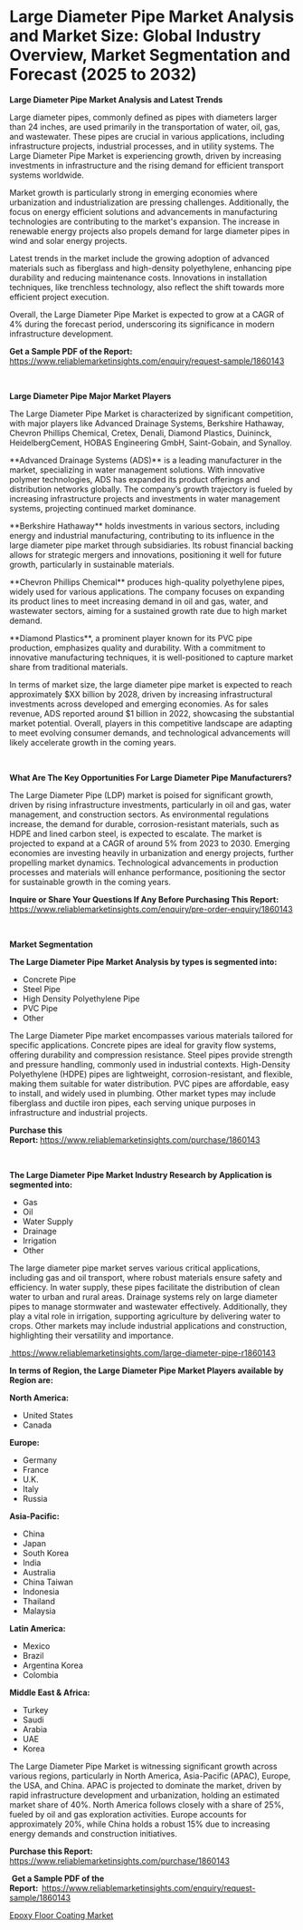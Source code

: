 <p><h1>Large Diameter Pipe Market Analysis and Market Size: Global Industry Overview, Market Segmentation and Forecast (2025 to 2032)</h1></p><p><strong>Large Diameter Pipe Market Analysis and Latest Trends</strong></p>
<p><p>Large diameter pipes, commonly defined as pipes with diameters larger than 24 inches, are used primarily in the transportation of water, oil, gas, and wastewater. These pipes are crucial in various applications, including infrastructure projects, industrial processes, and in utility systems. The Large Diameter Pipe Market is experiencing growth, driven by increasing investments in infrastructure and the rising demand for efficient transport systems worldwide.</p><p>Market growth is particularly strong in emerging economies where urbanization and industrialization are pressing challenges. Additionally, the focus on energy efficient solutions and advancements in manufacturing technologies are contributing to the market's expansion. The increase in renewable energy projects also propels demand for large diameter pipes in wind and solar energy projects.</p><p>Latest trends in the market include the growing adoption of advanced materials such as fiberglass and high-density polyethylene, enhancing pipe durability and reducing maintenance costs. Innovations in installation techniques, like trenchless technology, also reflect the shift towards more efficient project execution.</p><p>Overall, the Large Diameter Pipe Market is expected to grow at a CAGR of 4% during the forecast period, underscoring its significance in modern infrastructure development.</p></p>
<p><strong>Get a Sample PDF of the Report:&nbsp;</strong> <a href="https://www.reliablemarketinsights.com/enquiry/request-sample/1860143?utm_campaign=3274&utm_medium=2&utm_source=Github&utm_content=ia&utm_term=02042025&utm_id=large-diameter-pipe">https://www.reliablemarketinsights.com/enquiry/request-sample/1860143</a></p>
<p>&nbsp;</p>
<p><strong>Large Diameter Pipe Major Market Players</strong></p>
<p><p>The Large Diameter Pipe Market is characterized by significant competition, with major players like Advanced Drainage Systems, Berkshire Hathaway, Chevron Phillips Chemical, Cretex, Denali, Diamond Plastics, Duininck, HeidelbergCement, HOBAS Engineering GmbH, Saint-Gobain, and Synalloy.</p><p>**Advanced Drainage Systems (ADS)** is a leading manufacturer in the market, specializing in water management solutions. With innovative polymer technologies, ADS has expanded its product offerings and distribution networks globally. The company’s growth trajectory is fueled by increasing infrastructure projects and investments in water management systems, projecting continued market dominance.</p><p>**Berkshire Hathaway** holds investments in various sectors, including energy and industrial manufacturing, contributing to its influence in the large diameter pipe market through subsidiaries. Its robust financial backing allows for strategic mergers and innovations, positioning it well for future growth, particularly in sustainable materials.</p><p>**Chevron Phillips Chemical** produces high-quality polyethylene pipes, widely used for various applications. The company focuses on expanding its product lines to meet increasing demand in oil and gas, water, and wastewater sectors, aiming for a sustained growth rate due to high market demand.</p><p>**Diamond Plastics**, a prominent player known for its PVC pipe production, emphasizes quality and durability. With a commitment to innovative manufacturing techniques, it is well-positioned to capture market share from traditional materials.</p><p>In terms of market size, the large diameter pipe market is expected to reach approximately $XX billion by 2028, driven by increasing infrastructural investments across developed and emerging economies. As for sales revenue, ADS reported around $1 billion in 2022, showcasing the substantial market potential. Overall, players in this competitive landscape are adapting to meet evolving consumer demands, and technological advancements will likely accelerate growth in the coming years.</p></p>
<p>&nbsp;</p>
<p><strong>What Are The Key Opportunities For Large Diameter Pipe Manufacturers?</strong></p>
<p><p>The Large Diameter Pipe (LDP) market is poised for significant growth, driven by rising infrastructure investments, particularly in oil and gas, water management, and construction sectors. As environmental regulations increase, the demand for durable, corrosion-resistant materials, such as HDPE and lined carbon steel, is expected to escalate. The market is projected to expand at a CAGR of around 5% from 2023 to 2030. Emerging economies are investing heavily in urbanization and energy projects, further propelling market dynamics. Technological advancements in production processes and materials will enhance performance, positioning the sector for sustainable growth in the coming years.</p></p>
<p><strong>Inquire or Share Your Questions If Any Before Purchasing This Report:</strong> <a href="https://www.reliablemarketinsights.com/enquiry/pre-order-enquiry/1860143?utm_campaign=3274&utm_medium=2&utm_source=Github&utm_content=ia&utm_term=02042025&utm_id=large-diameter-pipe">https://www.reliablemarketinsights.com/enquiry/pre-order-enquiry/1860143</a></p>
<p>&nbsp;</p>
<p><strong>Market Segmentation</strong></p>
<p><strong>The Large Diameter Pipe Market Analysis by types is segmented into:</strong></p>
<p><ul><li>Concrete Pipe</li><li>Steel Pipe</li><li>High Density Polyethylene Pipe</li><li>PVC Pipe</li><li>Other</li></ul></p>
<p><p>The Large Diameter Pipe market encompasses various materials tailored for specific applications. Concrete pipes are ideal for gravity flow systems, offering durability and compression resistance. Steel pipes provide strength and pressure handling, commonly used in industrial contexts. High-Density Polyethylene (HDPE) pipes are lightweight, corrosion-resistant, and flexible, making them suitable for water distribution. PVC pipes are affordable, easy to install, and widely used in plumbing. Other market types may include fiberglass and ductile iron pipes, each serving unique purposes in infrastructure and industrial projects.</p></p>
<p><strong>Purchase this Report:&nbsp;</strong><a href="https://www.reliablemarketinsights.com/purchase/1860143?utm_campaign=3274&utm_medium=2&utm_source=Github&utm_content=ia&utm_term=02042025&utm_id=large-diameter-pipe">https://www.reliablemarketinsights.com/purchase/1860143</a></p>
<p>&nbsp;</p>
<p><strong>The Large Diameter Pipe Market Industry Research by Application is segmented into:</strong></p>
<p><ul><li>Gas</li><li>Oil</li><li>Water Supply</li><li>Drainage</li><li>Irrigation</li><li>Other</li></ul></p>
<p><p>The large diameter pipe market serves various critical applications, including gas and oil transport, where robust materials ensure safety and efficiency. In water supply, these pipes facilitate the distribution of clean water to urban and rural areas. Drainage systems rely on large diameter pipes to manage stormwater and wastewater effectively. Additionally, they play a vital role in irrigation, supporting agriculture by delivering water to crops. Other markets may include industrial applications and construction, highlighting their versatility and importance.</p></p>
<p><a href="https://www.reliablemarketinsights.com/large-diameter-pipe-r1860143?utm_campaign=3274&utm_medium=2&utm_source=Github&utm_content=ia&utm_term=02042025&utm_id=large-diameter-pipe">&nbsp;https://www.reliablemarketinsights.com/large-diameter-pipe-r1860143</a></p>
<p><strong>In terms of Region, the Large Diameter Pipe Market Players available by Region are:</strong></p>
<p>
    <p> <strong> North America: </strong>
        <ul>
            <li>United States</li>
            <li>Canada</li>
        </ul>
        </p> 
    <p> <strong> Europe: </strong>
        <ul>
            <li>Germany</li>
            <li>France</li>
            <li>U.K.</li>
            <li>Italy</li>
            <li>Russia</li>
        </ul>
        </p> 
    <p> <strong> Asia-Pacific: </strong>
        <ul>
            <li>China</li>
            <li>Japan</li>
            <li>South Korea</li>
            <li>India</li>
            <li>Australia</li>
            <li>China Taiwan</li>
            <li>Indonesia</li>
            <li>Thailand</li>
            <li>Malaysia</li>
        </ul>
        </p> 
    <p> <strong> Latin America: </strong>
        <ul>
            <li>Mexico</li>
            <li>Brazil</li>
            <li>Argentina Korea</li>
            <li>Colombia</li>
        </ul>
        </p> 
    <p> <strong> Middle East & Africa: </strong>
        <ul>
            <li>Turkey</li>
            <li>Saudi</li>
            <li>Arabia</li>
            <li>UAE</li>
            <li>Korea</li>
        </ul>
    </p>
    </p>
<p><p>The Large Diameter Pipe Market is witnessing significant growth across various regions, particularly in North America, Asia-Pacific (APAC), Europe, the USA, and China. APAC is projected to dominate the market, driven by rapid infrastructure development and urbanization, holding an estimated market share of 40%. North America follows closely with a share of 25%, fueled by oil and gas exploration activities. Europe accounts for approximately 20%, while China holds a robust 15% due to increasing energy demands and construction initiatives.</p></p>
<p><strong>Purchase this Report: </strong><a href="https://www.reliablemarketinsights.com/purchase/1860143?utm_campaign=3274&utm_medium=2&utm_source=Github&utm_content=ia&utm_term=02042025&utm_id=large-diameter-pipe">https://www.reliablemarketinsights.com/purchase/1860143</a></p>
<p>&nbsp;<strong>Get a Sample PDF of the Report:&nbsp;&nbsp;</strong><a href="https://www.reliablemarketinsights.com/enquiry/request-sample/1860143?utm_campaign=3274&utm_medium=2&utm_source=Github&utm_content=ia&utm_term=02042025&utm_id=large-diameter-pipe">https://www.reliablemarketinsights.com/enquiry/request-sample/1860143</a></p>
<p><strong></strong></p>
<p><p><a href="https://github.com/maseykokosq1/Market-Research-Report-List-1/blob/main/epoxy-floor-coating-market.md?utm_campaign=3274&utm_medium=2&utm_source=Github&utm_content=ia&utm_term=02042025&utm_id=large-diameter-pipe">Epoxy Floor Coating Market</a></p></p>